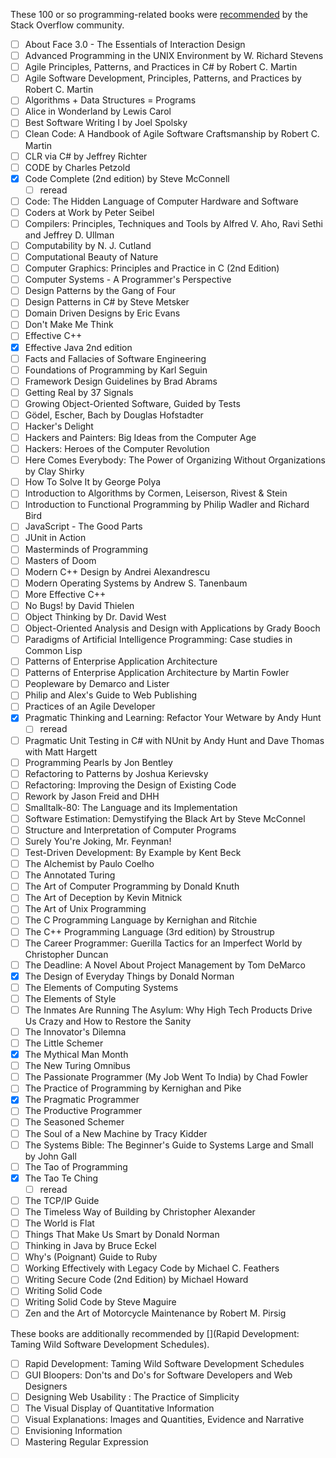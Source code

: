 
These 100 or so programming-related books were [recommended](http://stackoverflow.com/questions/1711/what-is-the-single-most-influential-book-every-programmer-should-read) by the Stack Overflow community.
- [ ] About Face 3.0 - The Essentials of Interaction Design
- [ ] Advanced Programming in the UNIX Environment by W. Richard Stevens
- [ ] Agile Principles, Patterns, and Practices in C# by Robert C. Martin
- [ ] Agile Software Development, Principles, Patterns, and Practices by Robert C. Martin
- [ ] Algorithms + Data Structures = Programs
- [ ] Alice in Wonderland by Lewis Carol
- [ ] Best Software Writing I by Joel Spolsky
- [ ] Clean Code: A Handbook of Agile Software Craftsmanship by Robert C. Martin
- [ ] CLR via C# by Jeffrey Richter
- [ ] CODE by Charles Petzold
- [x] Code Complete (2nd edition) by Steve McConnell
    - [ ] reread
- [ ] Code: The Hidden Language of Computer Hardware and Software
- [ ] Coders at Work by Peter Seibel
- [ ] Compilers: Principles, Techniques and Tools by Alfred V. Aho, Ravi Sethi and Jeffrey D. Ullman
- [ ] Computability by N. J. Cutland
- [ ] Computational Beauty of Nature
- [ ] Computer Graphics: Principles and Practice in C (2nd Edition)
- [ ] Computer Systems - A Programmer's Perspective
- [ ] Design Patterns by the Gang of Four
- [ ] Design Patterns in C# by Steve Metsker
- [ ] Domain Driven Designs by Eric Evans
- [ ] Don't Make Me Think
- [ ] Effective C++
- [x] Effective Java 2nd edition
- [ ] Facts and Fallacies of Software Engineering
- [ ] Foundations of Programming by Karl Seguin
- [ ] Framework Design Guidelines by Brad Abrams
- [ ] Getting Real by 37 Signals
- [ ] Growing Object-Oriented Software, Guided by Tests
- [ ] Gödel, Escher, Bach by Douglas Hofstadter
- [ ] Hacker's Delight
- [ ] Hackers and Painters: Big Ideas from the Computer Age
- [ ] Hackers: Heroes of the Computer Revolution
- [ ] Here Comes Everybody: The Power of Organizing Without Organizations by Clay Shirky
- [ ] How To Solve It by George Polya
- [ ] Introduction to Algorithms by Cormen, Leiserson, Rivest & Stein
- [ ] Introduction to Functional Programming by Philip Wadler and Richard Bird
- [ ] JavaScript - The Good Parts
- [ ] JUnit in Action
- [ ] Masterminds of Programming
- [ ] Masters of Doom
- [ ] Modern C++ Design by Andrei Alexandrescu
- [ ] Modern Operating Systems by Andrew S. Tanenbaum
- [ ] More Effective C++
- [ ] No Bugs! by David Thielen
- [ ] Object Thinking by Dr. David West
- [ ] Object-Oriented Analysis and Design with Applications by Grady Booch
- [ ] Paradigms of Artificial Intelligence Programming: Case studies in Common Lisp
- [ ] Patterns of Enterprise Application Architecture
- [ ] Patterns of Enterprise Application Architecture by Martin Fowler
- [ ] Peopleware by Demarco and Lister
- [ ] Philip and Alex's Guide to Web Publishing
- [ ] Practices of an Agile Developer
- [x] Pragmatic Thinking and Learning: Refactor Your Wetware by Andy Hunt
    - [ ] reread
- [ ] Pragmatic Unit Testing in C# with NUnit by Andy Hunt and Dave Thomas with Matt Hargett
- [ ] Programming Pearls by Jon Bentley
- [ ] Refactoring to Patterns by Joshua Kerievsky
- [ ] Refactoring: Improving the Design of Existing Code
- [ ] Rework by Jason Freid and DHH
- [ ] Smalltalk-80: The Language and its Implementation
- [ ] Software Estimation: Demystifying the Black Art by Steve McConnel
- [ ] Structure and Interpretation of Computer Programs
- [ ] Surely You're Joking, Mr. Feynman!
- [ ] Test-Driven Development: By Example by Kent Beck
- [ ] The Alchemist by Paulo Coelho
- [ ] The Annotated Turing
- [ ] The Art of Computer Programming by Donald Knuth
- [ ] The Art of Deception by Kevin Mitnick
- [ ] The Art of Unix Programming
- [ ] The C Programming Language by Kernighan and Ritchie
- [ ] The C++ Programming Language (3rd edition) by Stroustrup
- [ ] The Career Programmer: Guerilla Tactics for an Imperfect World by Christopher Duncan
- [ ] The Deadline: A Novel About Project Management by Tom DeMarco
- [x] The Design of Everyday Things by Donald Norman
- [ ] The Elements of Computing Systems
- [ ] The Elements of Style
- [ ] The Inmates Are Running The Asylum: Why High Tech Products Drive Us Crazy and How to Restore the Sanity
- [ ] The Innovator's Dilemna
- [ ] The Little Schemer
- [x] The Mythical Man Month
- [ ] The New Turing Omnibus
- [ ] The Passionate Programmer (My Job Went To India) by Chad Fowler
- [ ] The Practice of Programming by Kernighan and Pike
- [x] The Pragmatic Programmer
- [ ] The Productive Programmer
- [ ] The Seasoned Schemer
- [ ] The Soul of a New Machine by Tracy Kidder
- [ ] The Systems Bible: The Beginner's Guide to Systems Large and Small by John Gall
- [ ] The Tao of Programming
- [x] The Tao Te Ching
    - [ ] reread
- [ ] The TCP/IP Guide
- [ ] The Timeless Way of Building by Christopher Alexander
- [ ] The World is Flat
- [ ] Things That Make Us Smart by Donald Norman
- [ ] Thinking in Java by Bruce Eckel
- [ ] Why's (Poignant) Guide to Ruby
- [ ] Working Effectively with Legacy Code by Michael C. Feathers
- [ ] Writing Secure Code (2nd Edition) by Michael Howard
- [ ] Writing Solid Code
- [ ] Writing Solid Code by Steve Maguire
- [ ] Zen and the Art of Motorcycle Maintenance by Robert M. Pirsig

These books are additionally recommended by [](Rapid Development: Taming Wild Software Development Schedules).

- [ ] Rapid Development: Taming Wild Software Development Schedules
- [ ] GUI Bloopers: Don'ts and Do's for Software Developers and Web Designers
- [ ] Designing Web Usability : The Practice of Simplicity
- [ ] The Visual Display of Quantitative Information
- [ ] Visual Explanations: Images and Quantities, Evidence and Narrative
- [ ] Envisioning Information
- [ ] Mastering Regular Expression
